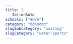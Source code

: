 ```yaml
---
title: |
   Ιστιοπλοϊα
schools: ["#N/A"]
category: "Θάλασσα"
slugSubcategory: "sailing"
slugCategory: "water-sports"
---
```


